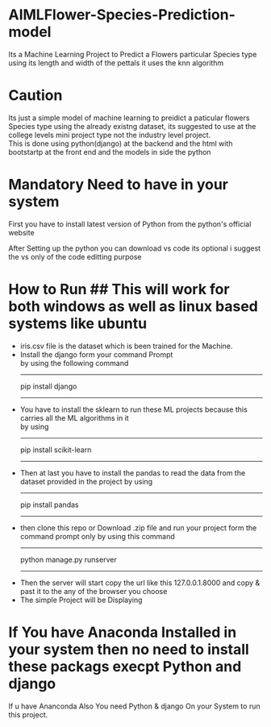 # AIMLFlower-Species-Prediction-model
Its a Machine Learning Project to Predict a Flowers particular Species type using its length and width of the pettals it uses the knn algorithm<br>

# Caution 
Its just a simple model of machine learning to preidict a paticular flowers Species type using the already existng dataset, its suggested to use at the college levels mini project type not the industry level project.<br>
This is done using python(django) at the backend and the html with bootstartp at the front end and the models in side the python <br>

# Mandatory Need to have in your system 
First you have to install latest version of Python from the python's official website <br>

After Setting up the python you can download vs code its optional i suggest the vs only of the code editting purpose <br>

# How to Run ## This will work for both windows as well as linux based systems like ubuntu
* iris.csv file is the dataset which is been trained for the Machine.<br>
* Install the django form your command Prompt<br>
  by using the following command<br>
  ***
  pip install django
  ***
* You have to install the sklearn to run these ML projects because this carries all the ML algorithms in it<br>
    by using<br>
    ***
    pip install scikit-learn<br>
    ***
* Then at last you have to install the pandas to read the data from the dataset provided in the project by using<br>
  ***
  pip install pandas
  ***
* then clone this repo or Download .zip file and run your project form the command prompt only by using this command<br>
  ***
  python manage.py runserver
  ***
* Then the server will start copy the url like this 127.0.0.1.8000 and copy & past it to the any of the browser you choose<br>
* The simple Project will be Displaying<br>

# If You have Anaconda Installed in your system then no need to install these packags execpt Python and django
If u have Ananconda Also You need Python & django On your System to run this project. 
